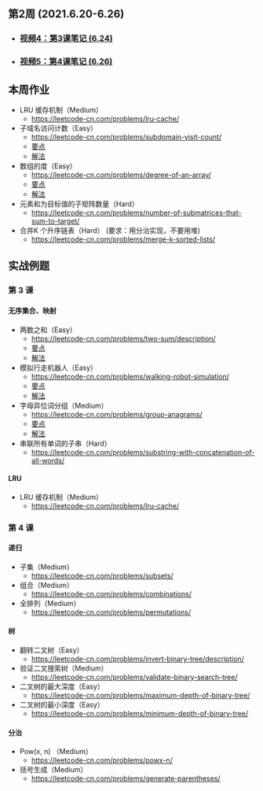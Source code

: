 ## 第2周 (2021.6.20-6.26)
- ### [视频4：第3课笔记 (6.24)](./04_lec3.md)
- ### [视频5：第4课笔记 (6.26)](./05_lec4.md)

## 本周作业
- LRU 缓存机制（Medium）
  - https://leetcode-cn.com/problems/lru-cache/
- 子域名访问计数（Easy）
  - https://leetcode-cn.com/problems/subdomain-visit-count/
  - [要点](./workout/02/README.md)
  - [解法](./workout/02/subdomain_visit.cpp)
- 数组的度（Easy）
  - https://leetcode-cn.com/problems/degree-of-an-array/
  - [要点](./workout/03/README.md)
  - [解法](./workout/03/) 
- 元素和为目标值的子矩阵数量（Hard）
  - https://leetcode-cn.com/problems/number-of-submatrices-that-sum-to-target/
- 合并K 个升序链表（Hard） (要求：用分治实现，不要用堆)
  - https://leetcode-cn.com/problems/merge-k-sorted-lists/

## 实战例题

### 第 3 课
#### 无序集合、映射
- 两数之和（Easy）
  - https://leetcode-cn.com/problems/two-sum/description/  
  - [要点](../week01/in-action/15/README.md)
  - [解法](../week01/in-action/15/two_sum.cpp)
- 模拟行走机器人（Easy）
  - https://leetcode-cn.com/problems/walking-robot-simulation/
  - [要点](../week02/in-action/01/README.md)
  - [解法](../week02/in-action/01/walking_robot.cpp)
- 字母异位词分组（Medium）
  - https://leetcode-cn.com/problems/group-anagrams/
  - [要点](../week02/in-action/02/README.md)
  - [解法](../week02/in-action/02/)
- 串联所有单词的子串（Hard）
  - https://leetcode-cn.com/problems/substring-with-concatenation-of-all-words/
#### LRU
- LRU 缓存机制（Medium）
  - https://leetcode-cn.com/problems/lru-cache/
### 第 4 课
#### 递归
- 子集（Medium）
  - https://leetcode-cn.com/problems/subsets/
- 组合（Medium）
  - https://leetcode-cn.com/problems/combinations/
- 全排列（Medium）
  - https://leetcode-cn.com/problems/permutations/
#### 树
- 翻转二叉树（Easy）
  - https://leetcode-cn.com/problems/invert-binary-tree/description/
- 验证二叉搜索树（Medium）
  - https://leetcode-cn.com/problems/validate-binary-search-tree/
- 二叉树的最大深度（Easy）
  - https://leetcode-cn.com/problems/maximum-depth-of-binary-tree/
- 二叉树的最小深度（Easy）
  - https://leetcode-cn.com/problems/minimum-depth-of-binary-tree/
#### 分治
- Pow(x, n) （Medium）
  - https://leetcode-cn.com/problems/powx-n/
- 括号生成（Medium）
  - https://leetcode-cn.com/problems/generate-parentheses/
